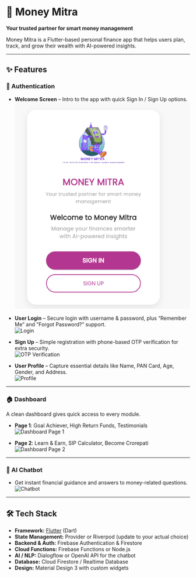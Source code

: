 # 💸 Money Mitra
**Your trusted partner for smart money management**

Money Mitra is a Flutter-based personal finance app that helps users plan, track, and grow their wealth with AI-powered insights.

---

## ✨ Features

### 🔐 Authentication
- **Welcome Screen** – Intro to the app with quick Sign In / Sign Up options.  
  ![Welcome Screen](welcome.png)

- **User Login** – Secure login with username & password, plus “Remember Me” and “Forgot Password?” support.  
  ![Login](signin.png)

- **Sign Up** – Simple registration with phone-based OTP verification for extra security.  
  ![OTP Verification](otp.png)

- **User Profile** – Capture essential details like Name, PAN Card, Age, Gender, and Address.  
  ![Profile](profile.png)

---

### 🏠 Dashboard
A clean dashboard gives quick access to every module.

- **Page 1**: Goal Achiever, High Return Funds, Testimonials  
  ![Dashboard Page 1](dashboard1.png)

- **Page 2**: Learn & Earn, SIP Calculator, Become Crorepati  
  ![Dashboard Page 2](dashboard2.png)

---

### 🤖 AI Chatbot
- Get instant financial guidance and answers to money-related questions.  
  ![Chatbot](chatbot.png)

---

## 🛠️ Tech Stack

- **Framework:** [Flutter](https://flutter.dev/) (Dart)
- **State Management:** Provider or Riverpod (update to your actual choice)
- **Backend & Auth:** Firebase Authentication & Firestore
- **Cloud Functions:** Firebase Functions or Node.js
- **AI / NLP:** Dialogflow or OpenAI API for the chatbot
- **Database:** Cloud Firestore / Realtime Database
- **Design:** Material Design 3 with custom widgets
